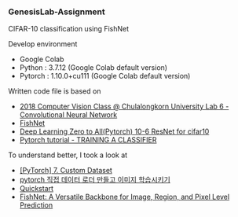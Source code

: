 ### GenesisLab-Assignment
CIFAR-10 classification using FishNet  
  
Develop environment
- Google Colab
- Python : 3.7.12 (Google Colab default version)
- Pytorch : 1.10.0+cu111 (Google Colab default version)
  
Written code file is based on 
- [2018 Computer Vision Class @ Chulalongkorn University Lab 6 - Convolutional Neural Network](https://github.com/sapjunior/chulacv2018/blob/master/Lab%206%20-%20Convolutional%20Neural%20Network.ipynb)
- [FishNet](https://github.com/kevin-ssy/FishNet/tree/b968f0244827e11201471edd8a979bd85027b991)
- [Deep Learning Zero to All(Pytorch) 10-6 ResNet for cifar10](https://github.com/deeplearningzerotoall/PyTorch/blob/master/lab-10_6_2_Advance-CNN(ResNet_cifar10).ipynb)
- [Pytorch tutorial - TRAINING A CLASSIFIER](https://pytorch.org/tutorials/beginner/blitz/cifar10_tutorial.html?highlight=cifar)
  
To understand better, I took a look at
- [[PyTorch] 7. Custom Dataset](https://data-panic.tistory.com/21)
- [pytorch 직접 데이터 로더 만들고 이미지 학습시키기](https://www.kaeee.de/2021/04/29/pytorch-%EB%8D%B0%EC%9D%B4%ED%84%B0-%EB%A1%9C%EB%8D%94-%EB%A7%8C%EB%93%A4%EA%B8%B0.html#dataloader%EC%9D%98-%ED%95%84%EC%9A%94%EC%84%B1)
- [Quickstart](https://pytorch.org/tutorials/beginner/basics/quickstart_tutorial.html?highlight=cifar)
- [FishNet: A Versatile Backbone for Image, Region, and Pixel Level Prediction](https://yckim.medium.com/%EC%A0%95%EB%A6%AC-fishnet-a-versatile-backbone-for-image-region-and-pixel-level-prediction-b86a493f114d)
